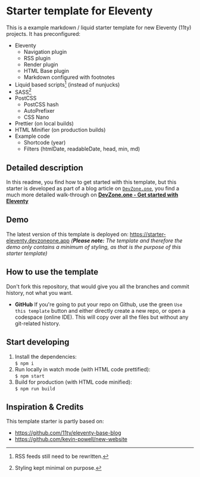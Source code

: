 # Starter template for Eleventy

This is a example markdown / liquid starter template for new Eleventy (11ty) projects.
It has preconfigured:

- Eleventy
  - Navigation plugin
  - RSS plugin
  - Render plugin
  - HTML Base plugin
  - Markdown configured with footnotes
- Liquid based scripts[^feeds] (instead of nunjucks)
- SASS[^styling]
- PostCSS
  - PostCSS hash
  - AutoPrefixer
  - CSS Nano
- Prettier (on local builds)
- HTML Minifier (on production builds)
- Example code
  - Shortcode (year)
  - Filters (htmlDate, readableDate, head, min, md)

[^styling]: Styling kept minimal on purpose.
[^feeds]: RSS feeds still need to be rewritten.

## Detailed description

In this readme, you find how to get started with this template, but this
starter is developed as part of a blog article on [`DevZone.one`](https://devzone.one), you find a much more detailed walk-through on
[**DevZone.one - Get started with Eleventy**](https://devzone.one/posts/get-started-with-eleventy)

## Demo

The latest version of this template is deployed on:
https://starter-eleventy.devzoneone.app
_(**Please note:** The template and therefore the demo only contains a minimum of styling, as that is the purpose of this starter template)_

## How to use the template

Don't fork this repository, that would give you all the branches and
commit history, not what you want.

- **GitHub** If you're going to put your repo on Github, use the green
  `Use this template` button and either directly create a new repo, or
  open a codespace (online IDE). This will copy over all the files but without any git-related history.

## Start developing

1. Install the dependencies:<br>
   `$ npm i`
2. Run locally in watch mode (with HTML code prettified):<br>
   `$ npm start`
3. Build for production (with HTML code minified):<br>
   `$ npm run build`

## Inspiration & Credits

This template starter is partly based on:

- https://github.com/11ty/eleventy-base-blog
- https://github.com/kevin-powell/new-website

